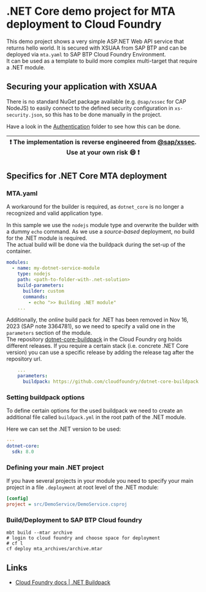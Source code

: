 # .NET Core demo project for MTA deployment to Cloud Foundry

This demo project shows a very simple ASP.NET Web API service that returns hello world. It is secured with XSUAA from SAP BTP and can be deployed via `mta.yaml` to SAP BTP Cloud Foundry Environment.  
It can be used as a template to build more complex multi-target that require a .NET module.

## Securing your application with XSUAA

There is no standard NuGet package available (e.g. `@sap/xssec` for CAP NodeJS) to easily connect to the defined security configuration in `xs-security.json`, so this has to be done manually in the project.

Have a look in the [Authentication](./dotnet-module/src/DemoService/Authentication/ConfigureJwtBearerOptions.cs) folder to see how this can be done.

| :exclamation:  The implementation is reverse engineered from [@sap/xssec](https://www.npmjs.com/package/@sap/xssec). Use at your own risk :smile:   :exclamation: |
|-----------------------------------------|

## Specifics for .NET Core MTA deployment

### MTA.yaml

A workaround for the builder is required, as `dotnet_core` is no longer a recognized and valid application type.

In this sample we use the `nodejs` module type and overwrite the builder with a dummy `echo` command. As we use a *source-based* deployment, no build for the .NET module is required.  
The actual build will be done via the buildpack during the set-up of the container.

```yaml
modules:
  - name: my-dotnet-service-module
    type: nodejs
    path: <path-to-folder-with-.net-solution>
    build-parameters:
      builder: custom
      commands:
        - echo ">> Building .NET module"
    ...
```

Additionally, the *online* build pack for .NET has been removed in Nov 16, 2023 (SAP note 3364781), so we need to specify a valid one in the `parameters` section of the module.  
The repository [dotnet-core-buildpack](https://github.com/cloudfoundry/dotnet-core-buildpack) in the Cloud Foundry org holds different releases. If you require a certain stack (i.e. concrete .NET Core version) you can use a specific release by adding the release tag after the repository url.

```yaml
    ...
    parameters:
      buildpack: https://github.com/cloudfoundry/dotnet-core-buildpack.git#v2.4.24
```

### Setting buildpack options

To define certain options for the used buildpack we need to create an additional file called `buildpack.yml` in the root path of the .NET module.

Here we can set the .NET version to be used:

```yaml
---
dotnet-core:
  sdk: 8.0
```

### Defining your main .NET project

If you have several projects in your module you need to specify your main project in a file `.deployment` at root level of the .NET module:

```ini
[config]
project = src/DemoService/DemoService.csproj
```

### Build/Deployment to SAP BTP Cloud foundry

```shell
mbt build --mtar archive
# login to cloud foundry and choose space for deployment
# cf l
cf deploy mta_archives/archive.mtar
```

## Links

- [Cloud Foundry docs | .NET Buildpack](https://docs.cloudfoundry.org/buildpacks/dotnet-core/index.html)
